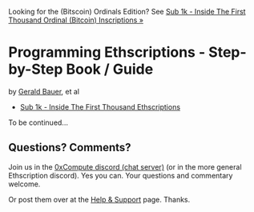 
Looking for the (Bitscoin) Ordinals Edition?  See [Sub 1k - Inside The First Thousand Ordinal (Bitcoin) Inscriptions »](https://github.com/ordbase/programming-ordinals/blob/master/sub1k.md) 




# Programming Ethscriptions - Step-by-Step Book / Guide

by [Gerald Bauer](https://github.com/geraldb), et al


- [Sub 1k - Inside The First Thousand Ethscriptions](sub1k.md)


To be continued...





## Questions? Comments?

Join us in the [0xCompute discord (chat server)](https://discord.gg/3JRnDUap6y) 
(or in the more general Ethscription discord). 
Yes you can.
Your questions and commentary welcome.


Or post them over at the [Help & Support](https://github.com/geraldb/help) page. Thanks.
